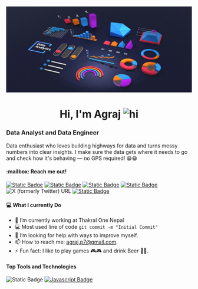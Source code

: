 ![logo](https://github.com/agrajpoudel/agrajpoudel/blob/main/Chart.jpg)

<h1 align=center> Hi, I'm Agraj <img src="https://user-images.githubusercontent.com/1303154/88677602-1635ba80-d120-11ea-84d8-d263ba5fc3c0.gif" width="28px" height="28px" alt="hi">
</h1>
<h3>Data Analyst and Data Engineer</h3>
Data enthusiast who loves building highways for data and turns messy numbers into clear insights. I make sure the data gets where it needs to go and check how it's behaving — no GPS required! 😁😁


<h4>:mailbox: Reach me out!</h4>

[![Static Badge](https://img.shields.io/badge/agraj.p7-black?style=flat&logo=gmail&color=%233b3b3b)](mailto:agraj.p7@gmail.com)
[![Static Badge](https://img.shields.io/badge/LinkedIn-blue?style=flat&logo=linkedin&logoColor=white&link=https%3A%2F%2Fwww.linkedin.com%2Fin%2Fagraj-poudel-4404b224b%2F)](https://www.linkedin.com/in/agraj-poudel-4404b224b/)
[![Static Badge](https://img.shields.io/badge/-%23282828?style=flat&logo=tableau&label=_agrajp&labelColor=%23282828&link=https%3A%2F%2Fpublic.tableau.com%2Fapp%2Fprofile%2Fagraj6810%2Fvizzes)](https://public.tableau.com/app/profile/agraj6810/vizzes)
[![Static Badge](https://img.shields.io/badge/%40maybeagraj-e74c3c?style=flat&logo=youtube&logoColor=white&link=https%3A%2F%2Fwww.youtube.com%2F%40maybeAgraj)](https://www.youtube.com/@maybeAgraj)
![X (formerly Twitter) URL](https://img.shields.io/twitter/url?url=https%3A%2F%2Fx.com%2F_agrajp&style=flat&logo=x&logoColor=white&label=%40_agrajp&labelColor=%23222222&color=%23222222)
[![Static Badge](https://img.shields.io/badge/-%23181818?style=flat&logo=Instagram&label=_agrajp&labelColor=%23181818&color=%23181818&link=https%3A%2F%2Fwww.instagram.com%2F_agrajp%2F)](https://www.instagram.com/_agrajp/)


<h4>💻 What I currently Do </h4>

- 🔭 I’m currently working at Thakral One Nepal
- :computer: Most used line of code `git commit -m "Initial Commit"`
- 🤔 I’m looking for help with ways to improve myself.
- 📫 How to reach me: agraj.p7@gmail.com.
- ⚡ Fun fact: I like to play games 🎮🎮 and drink Beer 🍺🍺.

<h4> Top Tools and Technologies </h4>

<!-- TODO: Make technologies links take you to repositories -->

![Static Badge](https://img.shields.io/badge/Tableau-black?style=for-the-badge&logo=tableau&labelColor=black&color=white&link=https%3A%2F%2Fpublic.tableau.com%2Fapp%2Fprofile%2Fagraj6810%2Fvizzes)
[![Javascript Badge](https://img.shields.io/badge/-Javascript-F0DB4F?style=for-the-badge&labelColor=black&logo=javascript&logoColor=F0DB4F)](#) 
